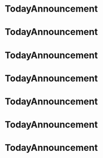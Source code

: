 # TodayAnnouncement
# TodayAnnouncement
# TodayAnnouncement
# TodayAnnouncement
# TodayAnnouncement
# TodayAnnouncement
# TodayAnnouncement
